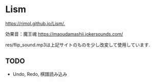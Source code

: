 # Lism

<https://rimol.github.io/Lism/.>

効果音：魔王魂 <https://maoudamashii.jokersounds.com/>

res/flip_sound.mp3は上記サイトのものを少し改変して使用しています.

## TODO

- Undo, Redo, 棋譜読み込み
